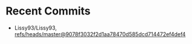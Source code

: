 # Recent Commits

<!-- START gadpp -->
- Lissy93/Lissy93, [refs/heads/master@9078f3032f2d1aa78470d585dcd714472ef4def4](https://github.com/Lissy93/Lissy93/commit/9078f3032f2d1aa78470d585dcd714472ef4def4)
